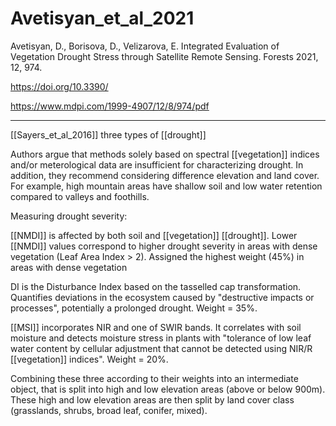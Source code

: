 
# Avetisyan_et_al_2021
Avetisyan, D., Borisova, D., Velizarova, E. Integrated Evaluation of Vegetation Drought Stress through Satellite Remote Sensing. Forests 2021, 12, 974. 

https://doi.org/10.3390/  

https://www.mdpi.com/1999-4907/12/8/974/pdf

---
[[Sayers_et_al_2016]] three types of [[drought]]

Authors argue that methods solely based on spectral [[vegetation]] indices and/or meterological data are insufficient for characterizing drought. In addition, they recommend considering difference elevation and land cover. For example, high mountain areas have shallow soil and low water retention compared to valleys and foothills. 

Measuring drought severity:

[[NMDI]] is affected by both soil and [[vegetation]] [[drought]]. Lower [[NMDI]] values correspond to higher drought severity in areas with dense vegetation (Leaf Area Index > 2). Assigned the highest weight (45%) in areas with dense vegetation

DI is the Disturbance Index based on the tasselled cap transformation. Quantifies deviations in the ecosystem caused by "destructive impacts or processes", potentially a prolonged drought. Weight = 35%. 

[[MSI]] incorporates NIR and one of SWIR bands. It correlates with soil moisture and detects moisture stress in plants with "tolerance of low leaf water content by cellular adjustment that cannot be detected using NIR/R [[vegetation]] indices". Weight = 20%. 

Combining these three according to their weights into an intermediate object, that is split into high and low elevation areas (above or below 900m). These high and low elevation areas are then split by land cover class (grasslands, shrubs, broad leaf, conifer, mixed). 